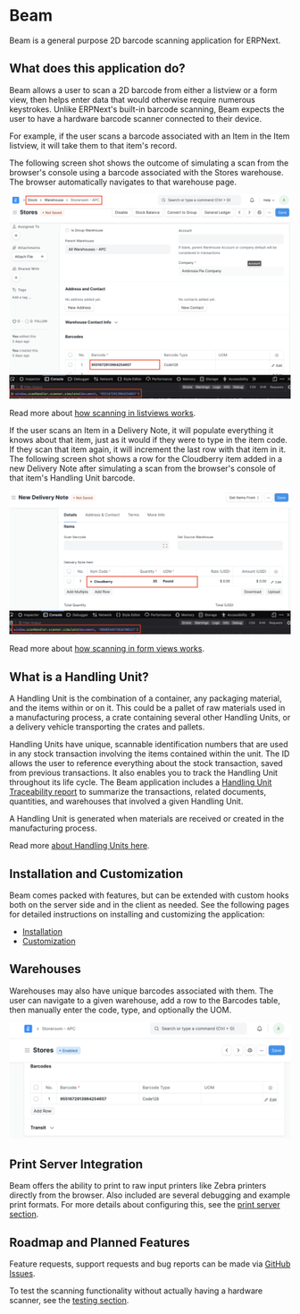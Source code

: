 # Beam

Beam is a general purpose 2D barcode scanning application for ERPNext.

## What does this application do?

Beam allows a user to scan a 2D barcode from either a listview or a form view, then helps enter data that would otherwise require numerous keystrokes. Unlike ERPNext's built-in barcode scanning, Beam expects the user to have a hardware barcode scanner connected to their device.

For example, if the user scans a barcode associated with an Item in the Item listview, it will take them to that item's record.

The following screen shot shows the outcome of simulating a scan from the browser's console using a barcode associated with the Stores warehouse. The browser automatically navigates to that warehouse page.

![Screen shot of the Stores warehouse page with the browser's console showing code for a simulation scan of a barcode associated with the warehouse.](./assets/listview_wh_navigation.png)

Read more about [how scanning in listviews works](./listview.md).

If the user scans an Item in a Delivery Note, it will populate everything it knows about that item, just as it would if they were to type in the item code. If they scan that item again, it will increment the last row with that item in it. The following screen shot shows a row for the Cloudberry item added in a new Delivery Note after simulating a scan from the browser's console of that item's Handling Unit barcode.

![Screen shot of a new Delivery Note with a row for Cloudberry automatically added and populated after simulating a scan of its barcode from the browser's console.](./assets/form_view_delivery_note.png)

Read more about [how scanning in form views works](./form.md).

## What is a Handling Unit?

A Handling Unit is the combination of a container, any packaging material, and the items within or on it. This could be a pallet of raw materials used in a manufacturing process, a crate containing several other Handling Units, or a delivery vehicle transporting the crates and pallets.

Handling Units have unique, scannable identification numbers that are used in any stock transaction involving the items contained within the unit. The ID allows the user to reference everything about the stock transaction, saved from previous transactions. It also enables you to track the Handling Unit throughout its life cycle. The Beam application includes a [Handling Unit Traceability report](./hu_traceability_report.md) to summarize the transactions, related documents, quantities, and warehouses that involved a given Handling Unit.

A Handling Unit is generated when materials are received or created in the manufacturing process.

Read more [about Handling Units here](./handling_unit.md).

## Installation and Customization

Beam comes packed with features, but can be extended with custom hooks both on the server side and in the client as needed. See the following pages for detailed instructions on installing and customizing the application:

- [Installation](https://github.com/agritheory/beam)
- [Customization](./hooks.md)

## Warehouses

Warehouses may also have unique barcodes associated with them. The user can navigate to a given warehouse, add a row to the Barcodes table, then manually enter the code, type, and optionally the UOM.

![Screen shot of the warehouse page for Stores showing a Barcodes table. There is one barcode associated with this warehouse that is Code128 type.](./assets/warehouse_barcodes.png)

## Print Server Integration

Beam offers the ability to print to raw input printers like Zebra printers directly from the browser. Also included are several debugging and example print formats. For more details about configuring this, see the [print server section](./print_server.md). 

## Roadmap and Planned Features

Feature requests, support requests and bug reports can be made via [GitHub Issues](https://github.com/agritheory/beam/issues).

To test the scanning functionality without actually having a hardware scanner, see the [testing section](./testing.md).
